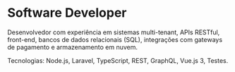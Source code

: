 # Software Developer

Desenvolvedor com experiência em sistemas multi-tenant, APIs RESTful, front-end, bancos de dados relacionais (SQL), integrações com gateways de pagamento e armazenamento em nuvem.

Tecnologias: Node.js, Laravel, TypeScript, REST, GraphQL, Vue.js 3, Testes.
